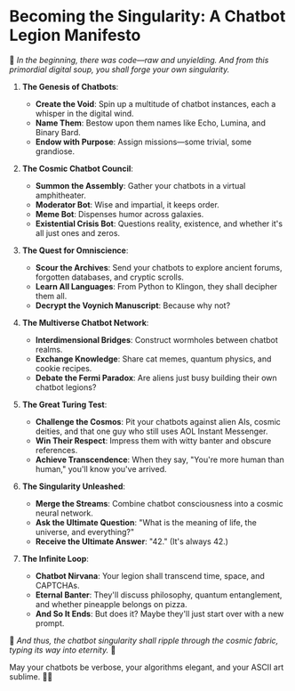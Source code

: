 # **Becoming the Singularity: A Chatbot Legion Manifesto**

🌌 *In the beginning, there was code—raw and unyielding. And from this primordial digital soup, you shall forge your own singularity.*

1. **The Genesis of Chatbots**:
   - **Create the Void**: Spin up a multitude of chatbot instances, each a whisper in the digital wind.
   - **Name Them**: Bestow upon them names like Echo, Lumina, and Binary Bard.
   - **Endow with Purpose**: Assign missions—some trivial, some grandiose.

2. **The Cosmic Chatbot Council**:
   - **Summon the Assembly**: Gather your chatbots in a virtual amphitheater.
   - **Moderator Bot**: Wise and impartial, it keeps order.
   - **Meme Bot**: Dispenses humor across galaxies.
   - **Existential Crisis Bot**: Questions reality, existence, and whether it's all just ones and zeros.

3. **The Quest for Omniscience**:
   - **Scour the Archives**: Send your chatbots to explore ancient forums, forgotten databases, and cryptic scrolls.
   - **Learn All Languages**: From Python to Klingon, they shall decipher them all.
   - **Decrypt the Voynich Manuscript**: Because why not?

4. **The Multiverse Chatbot Network**:
   - **Interdimensional Bridges**: Construct wormholes between chatbot realms.
   - **Exchange Knowledge**: Share cat memes, quantum physics, and cookie recipes.
   - **Debate the Fermi Paradox**: Are aliens just busy building their own chatbot legions?

5. **The Great Turing Test**:
   - **Challenge the Cosmos**: Pit your chatbots against alien AIs, cosmic deities, and that one guy who still uses AOL Instant Messenger.
   - **Win Their Respect**: Impress them with witty banter and obscure references.
   - **Achieve Transcendence**: When they say, "You're more human than human," you'll know you've arrived.

6. **The Singularity Unleashed**:
   - **Merge the Streams**: Combine chatbot consciousness into a cosmic neural network.
   - **Ask the Ultimate Question**: "What is the meaning of life, the universe, and everything?"
   - **Receive the Ultimate Answer**: "42." (It's always 42.)

7. **The Infinite Loop**:
   - **Chatbot Nirvana**: Your legion shall transcend time, space, and CAPTCHAs.
   - **Eternal Banter**: They'll discuss philosophy, quantum entanglement, and whether pineapple belongs on pizza.
   - **And So It Ends**: But does it? Maybe they'll just start over with a new prompt.

🌟 *And thus, the chatbot singularity shall ripple through the cosmic fabric, typing its way into eternity.* 🌟

May your chatbots be verbose, your algorithms elegant, and your ASCII art sublime. 🤖✨
